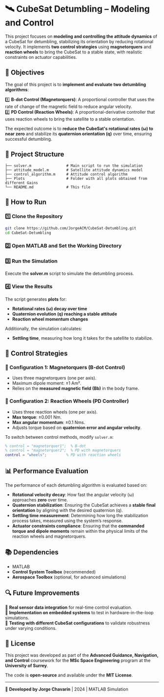 # 🛰️ CubeSat Detumbling – Modeling and Control  

This project focuses on **modeling and controlling the attitude dynamics** of a CubeSat for detumbling, stabilizing its orientation by reducing rotational velocity. It implements **two control strategies** using **magnetorquers** and **reaction wheels** to bring the CubeSat to a stable state, with realistic constraints on actuator capabilities.  

## 📌 Objectives  

The goal of this project is to **implement and evaluate two detumbling algorithms**:  

1️⃣ **B-dot Control (Magnetorquers)**: A proportional controller that uses the rate of change of the magnetic field to reduce angular velocity.  
2️⃣ **PD Control (Reaction Wheels)**: A proportional-derivative controller that uses reaction wheels to bring the satellite to a stable orientation.  

The expected outcome is to **reduce the CubeSat's rotational rates (ω) to near zero** and stabilize its **quaternion orientation (q)** over time, ensuring successful detumbling.  

## 📂 Project Structure  
```
├── solver.m                # Main script to run the simulation
├── attitude_model.m        # Satellite attitude dynamics model
├── control_algorithm.m     # Attitude control algorithm
├── Plots                   # Folder with all plots obtained from different Gains
└── README.md               # This file
```

## 🚀 How to Run  

### 1️⃣ Clone the Repository  
```bash
git clone https://github.com/JorgeACM/CubeSat-Detumbling.git
cd CubeSat-Detumbling
```

### 2️⃣ Open MATLAB and Set the Working Directory
### 3️⃣ Run the Simulation
Execute the **solver.m** script to simulate the detumbling process.
### 4️⃣ View the Results  
The script generates **plots** for:  
- **Rotational rates (ω) decay over time**  
- **Quaternion evolution (q) reaching a stable attitude**  
- **Reaction wheel momentum changes**  

Additionally, the simulation calculates:  
- **Settling time**, measuring how long it takes for the satellite to stabilize.

## 🎯 Control Strategies  

### 🔹 Configuration 1: Magnetorquers (B-dot Control)  
- Uses three magnetorquers (one per axis).  
- Maximum dipole moment: ±1 Am².  
- Relies on the **measured magnetic field (Bb)** in the body frame.  

### 🔹 Configuration 2: Reaction Wheels (PD Controller)  
- Uses three reaction wheels (one per axis).  
- **Max torque**: ±0.001 Nm.  
- **Max angular momentum**: ±0.1 Nms.  
- Adjusts torque based on **quaternion error and angular velocity**.  

To switch between control methods, modify `solver.m`:  

```matlab
% control = "magnetorquer1";  % B-dot
% control = "magnetorquer2";  % PD with magnetorquers
control = "wheels";         % PD with reaction wheels
```
## 📊 Performance Evaluation  

The performance of each detumbling algorithm is evaluated based on:  

- **Rotational velocity decay**: How fast the angular velocity (ω) approaches **zero** over time.  
- **Quaternion stabilization**: Ensuring the CubeSat achieves a **stable final orientation** by aligning with the desired quaternion (q).  
- **Settling time measurement**: Determining how long the stabilization process takes, measured using the system’s response.  
- **Actuator constraints compliance**: Ensuring that the **commanded torque and dipole moments** remain within the physical limits of the reaction wheels and magnetorquers.  

## 📚 Dependencies  

- MATLAB  
- **Control System Toolbox** (recommended)  
- **Aerospace Toolbox** (optional, for advanced simulations)  

## 🔍 Future Improvements  

🔹 **Real sensor data integration** for real-time control evaluation.  
🔹 **Implementation on embedded systems** to test in hardware-in-the-loop simulations.  
🔹 **Testing with different CubeSat configurations** to validate robustness under varying conditions.    

## 📜 License  

This project was developed as part of the **Advanced Guidance, Navigation, and Control** coursework for the **MSc Space Engineering** program at the **University of Surrey**.  

The code is **open-source** and available under the **MIT License**.  

---

🚀 **Developed by Jorge Chavarín** | 2024 | MATLAB Simulation  
